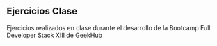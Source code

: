 ## Ejercicios Clase

Ejercicios realizados en clase durante el desarrollo de la Bootcamp Full Developer Stack XIII de GeekHub
